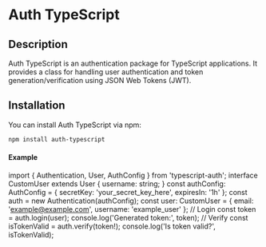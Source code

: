 # Auth TypeScript

## Description

Auth TypeScript is an authentication package for TypeScript applications. It provides a class for handling user authentication and token generation/verification using JSON Web Tokens (JWT).

## Installation

You can install Auth TypeScript via npm:

```bash
npm install auth-typescript

```

#### Example
import { Authentication, User, AuthConfig } from 'typescript-auth';
interface CustomUser extends User {
    username: string;
}
const authConfig: AuthConfig = {
    secretKey: 'your_secret_key_here',
    expiresIn: '1h'
};
const auth = new Authentication<CustomUser>(authConfig);
const user: CustomUser = {
    email: 'example@example.com',
    username: 'example_user'
};
// Login
const token = auth.login(user);
console.log('Generated token:', token);
// Verify
const isTokenValid = auth.verify(token!);
console.log('Is token valid?', isTokenValid);




